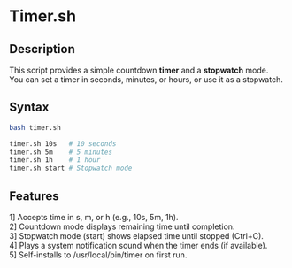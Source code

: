 # Timer.sh

## Description

This script provides a simple countdown **timer** and a **stopwatch** mode.  
You can set a timer in seconds, minutes, or hours, or use it as a stopwatch.

## Syntax

```bash
bash timer.sh

timer.sh 10s   # 10 seconds
timer.sh 5m    # 5 minutes
timer.sh 1h    # 1 hour
timer.sh start # Stopwatch mode
```

## Features

1] Accepts time in s, m, or h (e.g., 10s, 5m, 1h).<br/>
2] Countdown mode displays remaining time until completion.<br/>
3] Stopwatch mode (start) shows elapsed time until stopped (Ctrl+C).<br/>
4] Plays a system notification sound when the timer ends (if available).<br/>
5] Self-installs to /usr/local/bin/timer on first run.<br/>
